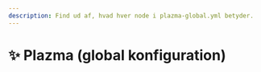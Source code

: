 ```yaml
---
description: Find ud af, hvad hver node i plazma-global.yml betyder.
---
```


# ✨ Plazma (global konfiguration)
